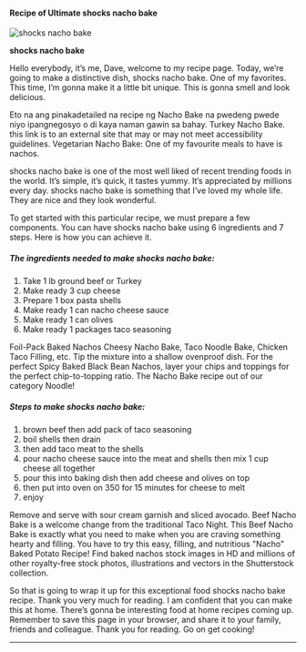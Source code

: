             

#### Recipe of Ultimate shocks nacho bake

![shocks nacho bake](https://img-global.cpcdn.com/recipes/4643284722909184/751x532cq70/shocks-nacho-bake-recipe-main-photo.jpg)

**shocks nacho bake**

Hello everybody, it’s me, Dave, welcome to my recipe page. Today, we’re going to make a distinctive dish, shocks nacho bake. One of my favorites. This time, I’m gonna make it a little bit unique. This is gonna smell and look delicious.

Eto na ang pinakadetailed na recipe ng Nacho Bake na pwedeng pwede niyo ipangnegosyo o di kaya naman gawin sa bahay. Turkey Nacho Bake. this link is to an external site that may or may not meet accessibility guidelines. Vegetarian Nacho Bake: One of my favourite meals to have is nachos.

shocks nacho bake is one of the most well liked of recent trending foods in the world. It’s simple, it’s quick, it tastes yummy. It’s appreciated by millions every day. shocks nacho bake is something that I’ve loved my whole life. They are nice and they look wonderful.

To get started with this particular recipe, we must prepare a few components. You can have shocks nacho bake using 6 ingredients and 7 steps. Here is how you can achieve it.

##### The ingredients needed to make shocks nacho bake:

1.  Take 1 lb ground beef or Turkey
2.  Make ready 3 cup cheese
3.  Prepare 1 box pasta shells
4.  Make ready 1 can nacho cheese sauce
5.  Make ready 1 can olives
6.  Make ready 1 packages taco seasoning

Foil-Pack Baked Nachos Cheesy Nacho Bake, Taco Noodle Bake, Chicken Taco Filling, etc. Tip the mixture into a shallow ovenproof dish. For the perfect Spicy Baked Black Bean Nachos, layer your chips and toppings for the perfect chip-to-topping ratio. The Nacho Bake recipe out of our category Noodle!

##### Steps to make shocks nacho bake:

1.  brown beef then add pack of taco seasoning
2.  boil shells then drain
3.  then add taco meat to the shells
4.  pour nacho cheese sauce into the meat and shells then mix 1 cup cheese all together
5.  pour this into baking dish then add cheese and olives on top
6.  then put into oven on 350 for 15 minutes for cheese to melt
7.  enjoy

Remove and serve with sour cream garnish and sliced avocado. Beef Nacho Bake is a welcome change from the traditional Taco Night. This Beef Nacho Bake is exactly what you need to make when you are craving something hearty and filling. You have to try this easy, filling, and nutritious "Nacho" Baked Potato Recipe! Find baked nachos stock images in HD and millions of other royalty-free stock photos, illustrations and vectors in the Shutterstock collection.

So that is going to wrap it up for this exceptional food shocks nacho bake recipe. Thank you very much for reading. I am confident that you can make this at home. There’s gonna be interesting food at home recipes coming up. Remember to save this page in your browser, and share it to your family, friends and colleague. Thank you for reading. Go on get cooking!

* * *